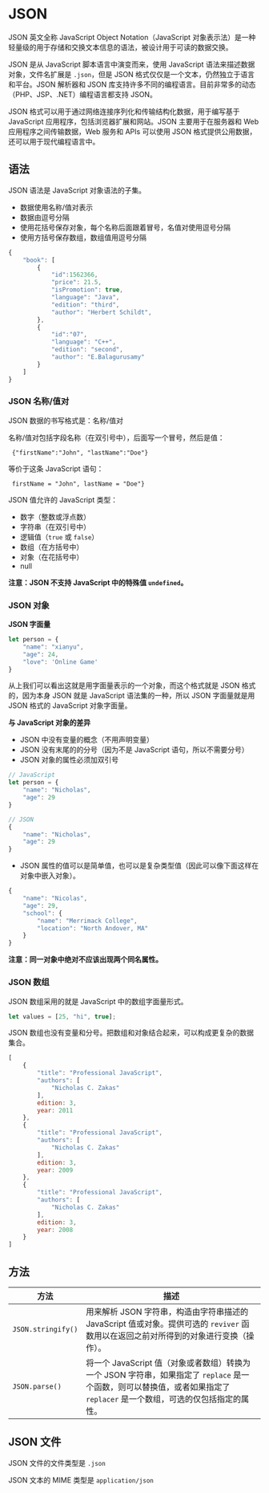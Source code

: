 # JSON

JSON 英文全称 JavaScript Object Notation（JavaScript 对象表示法）是一种轻量级的用于存储和交换文本信息的语法，被设计用于可读的数据交换。

JSON 是从 JavaScript 脚本语言中演变而来，使用 JavaScript 语法来描述数据对象，文件名扩展是 `.json`，但是 JSON 格式仅仅是一个文本，仍然独立于语言和平台。JSON 解析器和 JSON 库支持许多不同的编程语言。目前非常多的动态（PHP、JSP、.NET）编程语言都支持 JSON。

JSON 格式可以用于通过网络连接序列化和传输结构化数据，用于编写基于 JavaScript 应用程序，包括浏览器扩展和网站。JSON 主要用于在服务器和 Web 应用程序之间传输数据，Web 服务和 APIs 可以使用 JSON 格式提供公用数据，还可以用于现代编程语言中。

## 语法

JSON 语法是 JavaScript 对象语法的子集。

- 数据使用名称/值对表示
- 数据由逗号分隔
- 使用花括号保存对象，每个名称后面跟着冒号，名值对使用逗号分隔
- 使用方括号保存数组，数组值用逗号分隔


```javascript
{
    "book": [
        {
            "id":1562366,
            "price": 21.5,
            "isPromotion": true,
            "language": "Java",
            "edition": "third",
            "author": "Herbert Schildt",
        },
        {
            "id":"07",
            "language": "C++",
            "edition": "second",
            "author": "E.Balagurusamy"
        }
    ]
}
```

### JSON 名称/值对

JSON 数据的书写格式是：名称/值对

名称/值对包括字段名称（在双引号中），后面写一个冒号，然后是值：

```
 {"firstName":"John", "lastName":"Doe"} 
```

等价于这条 JavaScript 语句：

```
 firstName = "John", lastName = "Doe"} 
```

JSON 值允许的 JavaScript 类型：

- 数字（整数或浮点数）
- 字符串（在双引号中）
- 逻辑值（`true` 或 `false`）
- 数组（在方括号中）
- 对象（在花括号中）
- null

**注意：JSON 不支持 JavaScript 中的特殊值 `undefined`。**

### JSON 对象

**JSON 字面量**

```javascript
let person = {
    "name": "xianyu",
    "age": 24,
    "love": 'Online Game'
}
```

从上我们可以看出这就是用字面量表示的一个对象，而这个格式就是 JSON 格式的，因为本身 JSON 就是 JavaScript 语法集的一种，所以 JSON 字面量就是用 JSON 格式的 JavaScript 对象字面量。

**与 JavaScript 对象的差异**

- JSON 中没有变量的概念（不用声明变量）
- JSON 没有末尾的的分号（因为不是 JavaScript 语句，所以不需要分号）
- JSON 对象的属性必须加双引号

```javascript
// JavaScript
let person = {
    "name": "Nicholas",
    "age": 29
}

// JSON
{
    "name": "Nicholas",
    "age": 29
}
```

- JSON 属性的值可以是简单值，也可以是复杂类型值（因此可以像下面这样在对象中嵌入对象）。

```javascript
{
    "name": "Nicolas",
    "age": 29,
    "school": {
        "name": "Merrimack College",
        "location": "North Andover, MA"
    }
}
```

**注意：同一对象中绝对不应该出现两个同名属性。**

### JSON 数组

JSON 数组采用的就是 JavaScript 中的数组字面量形式。

```javascript
let values = [25, "hi", true];
```

JSON 数组也没有变量和分号。把数组和对象结合起来，可以构成更复杂的数据集合。

```javascript
[
    {
        "title": "Professional JavaScript",
        "authors": [
            "Nicholas C. Zakas"
        ],
        edition: 3,
        year: 2011
    },
    {
        "title": "Professional JavaScript",
        "authors": [
            "Nicholas C. Zakas"
        ],
        edition: 3,
        year: 2009
    },
    {
        "title": "Professional JavaScript",
        "authors": [
            "Nicholas C. Zakas"
        ],
        edition: 3,
        year: 2008
    }
]
```

## 方法

| 方法               | 描述                                                         |
| ------------------ | ------------------------------------------------------------ |
| `JSON.stringify()` | 用来解析 JSON 字符串，构造由字符串描述的 JavaScript 值或对象。提供可选的 `reviver` 函数用以在返回之前对所得到的对象进行变换（操作）。 |
| `JSON.parse()`     | 将一个 JavaScript 值（对象或者数组）转换为一个 JSON 字符串，如果指定了 `replace` 是一个函数，则可以替换值，或者如果指定了 `replacer` 是一个数组，可选的仅包括指定的属性。 |

## JSON 文件

JSON 文件的文件类型是 `.json`

JSON 文本的 MIME 类型是 `application/json`